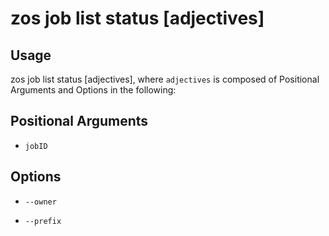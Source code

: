 # zos job list status [adjectives]

## Usage

zos job list status [adjectives], where `adjectives` is composed of Positional Arguments and Options in the following:

## Positional Arguments

- `jobID`

## Options 

- `--owner`

- `--prefix`